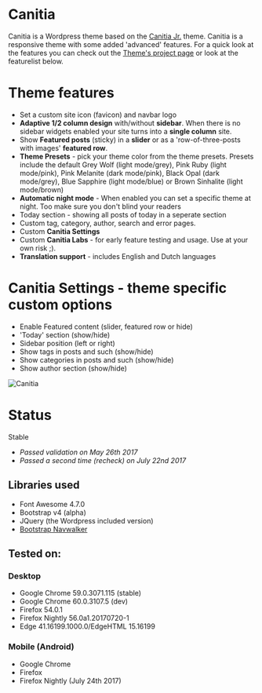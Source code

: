 Canitia
==================
Canitia is a Wordpress theme based on the [Canitia Jr.](https://github.com/boumannm/canitia-jr) theme. Canitia is a responsive theme with some added 'advanced' features. For a quick look at the features you can check out the [Theme's project page](http://michaelboumann.info/collection/#canitiawp) or look at the featurelist below.

# Theme features
- Set a custom site icon (favicon) and navbar logo
- **Adaptive 1/2 column design** with/without **sidebar**. When there is no sidebar widgets enabled your site turns into a **single column** site.
- Show **Featured posts** (sticky) in a **slider** or as a 'row-of-three-posts with images' **featured row**. 
- **Theme Presets** - pick your theme color from the theme presets. Presets include the default Grey Wolf (light mode/grey), Pink Ruby (light mode/pink), Pink Melanite (dark mode/pink), Black Opal (dark mode/grey), Blue Sapphire (light mode/blue) or Brown Sinhalite (light mode/brown)
- **Automatic night mode** - When enabled you can set a specific theme at night. Too make sure you don't blind your readers
- Today section - showing all posts of today in a seperate section
- Custom tag, category, author, search and error pages. 
- Custom **Canitia Settings**
- Custom **Canitia Labs** - for early feature testing and usage. Use at your own risk ;).
- **Translation support** - includes English and Dutch languages

# Canitia Settings - theme specific custom options
- Enable Featured content (slider, featured row or hide)
- 'Today' section (show/hide)
- Sidebar position (left or right)
- Show tags in posts and such (show/hide)
- Show categories in posts and such (show/hide)
- Show author section (show/hide)

![Canitia](https://github.com/boumannm/canitia/blob/master/screenshot.png)

# Status
Stable

- *Passed validation on May 26th 2017*
- *Passed a second time (recheck) on July 22nd 2017*

## Libraries used
- Font Awesome 4.7.0
- Bootstrap v4 (alpha)
- JQuery (the Wordpress included version)
- [Bootstrap Navwalker](https://github.com/wp-bootstrap/wp-bootstrap-navwalker)

## Tested on:

### Desktop
- Google Chrome 59.0.3071.115 (stable)
- Google Chrome 60.0.3107.5 (dev)
- Firefox 54.0.1
- Firefox Nightly 56.0a1.20170720-1
- Edge 41.16199.1000.0/EdgeHTML 15.16199

### Mobile (Android)
- Google Chrome
- Firefox
- Firefox Nightly (July 24th 2017)